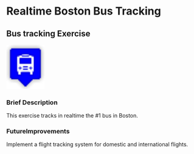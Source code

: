 # Realtime Boston Bus Tracking
## Bus tracking Exercise 
<img src= "./images/blue.png" width='100'/>   

### Brief Description   
This exercise tracks in realtime the #1 bus in Boston.    

### FutureImprovements
Implement a flight tracking system for domestic and international flights.
